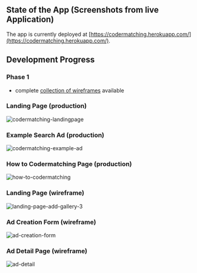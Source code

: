 ## State of the App (Screenshots from live Application)
The app is currently deployed at [https://codermatching.herokuapp.com/](https://codermatching.herokuapp.com/).

## Development Progress
### Phase 1
- complete [collection of wireframes](https://sam437893.invisionapp.com/freehand/CoderMatching--MVP--9A3NhYvtU?dsid_h=54da53730010118f92f1efe973830fa2d2ca6b5a0d4c7c627e20927d511d4546&uid_h=ab5511291023d2b221c9336d4cf5ede1af7a3652ec29c29fb700341a4cb989ea) available

### Landing Page (production)
![codermatching-landingpage](https://user-images.githubusercontent.com/49591562/161974028-86f4936b-a972-4571-a601-ab3f39978920.png)

### Example Search Ad (production)
![codermatching-example-ad](https://user-images.githubusercontent.com/49591562/161973978-29423367-b178-47e8-86cf-656da56ae6ac.png)

### How to Codermatching Page (production)
![how-to-codermatching](https://user-images.githubusercontent.com/49591562/161974364-ab3d5f00-a95b-47b1-be81-7a4aaa6846b1.png)

### Landing Page (wireframe)
![landing-page-add-gallery-3](https://user-images.githubusercontent.com/49591562/161974848-1ca2ae6f-e245-40ea-b888-c39ef9ff4aef.png)

### Ad Creation Form (wireframe)
![ad-creation-form](https://user-images.githubusercontent.com/49591562/161974922-2f4177cc-5ff5-449f-aa24-47c03cc0ea0f.png)

### Ad Detail Page (wireframe)
![ad-detail](https://user-images.githubusercontent.com/49591562/161975044-4be72add-6d15-4334-bdd2-1f3fba29e5f3.png)
